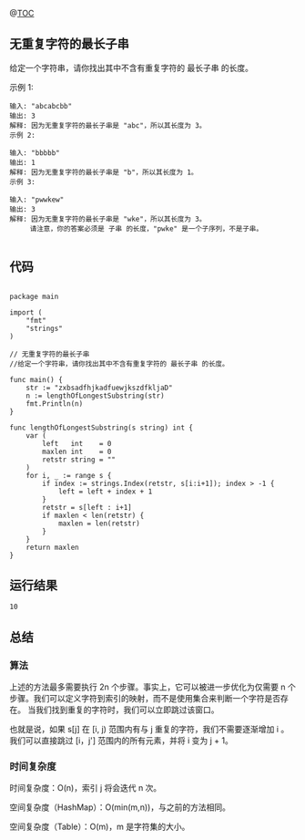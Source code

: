 @[TOC](无重复字符的最长子串)

## 无重复字符的最长子串

给定一个字符串，请你找出其中不含有重复字符的 最长子串 的长度。


示例 1:
```
输入: "abcabcbb"
输出: 3 
解释: 因为无重复字符的最长子串是 "abc"，所以其长度为 3。
示例 2:

输入: "bbbbb"
输出: 1
解释: 因为无重复字符的最长子串是 "b"，所以其长度为 1。
示例 3:

输入: "pwwkew"
输出: 3
解释: 因为无重复字符的最长子串是 "wke"，所以其长度为 3。
     请注意，你的答案必须是 子串 的长度，"pwke" 是一个子序列，不是子串。


```

## 代码
```text

package main

import (
	"fmt"
	"strings"
)

// 无重复字符的最长子串
//给定一个字符串，请你找出其中不含有重复字符的 最长子串 的长度。

func main() {
	str := "zxbsadfhjkadfuewjkszdfkljaD"
	n := lengthOfLongestSubstring(str)
	fmt.Println(n)
}

func lengthOfLongestSubstring(s string) int {
	var (
		left   int    = 0
		maxlen int    = 0
		retstr string = ""
	)
	for i, _ := range s {
		if index := strings.Index(retstr, s[i:i+1]); index > -1 {
			left = left + index + 1
		}
		retstr = s[left : i+1]
		if maxlen < len(retstr) {
			maxlen = len(retstr)
		}
	}
	return maxlen
}

```
## 运行结果
```
10
```
## 总结

### 算法

上述的方法最多需要执行 2n 个步骤。事实上，它可以被进一步优化为仅需要 n 个步骤。我们可以定义字符到索引的映射，而不是使用集合来判断一个字符是否存在。 当我们找到重复的字符时，我们可以立即跳过该窗口。

也就是说，如果 s[j] 在 [i, j) 范围内有与 j 重复的字符，我们不需要逐渐增加 i 。
我们可以直接跳过 [i，j'] 范围内的所有元素，并将 i 变为 j + 1。


### 时间复杂度

时间复杂度：O(n)，索引 j 将会迭代 n 次。

空间复杂度（HashMap）：O(min(m,n))，与之前的方法相同。

空间复杂度（Table）：O(m)，m 是字符集的大小。


